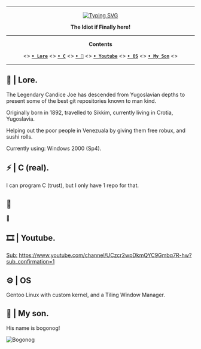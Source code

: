 -------------------------------------------------------------
<div align="center">

[![Typing SVG](https://readme-typing-svg.demolab.com?font=Wittgenstein&size=29&pause=1000&color=149517&center=true&random=false&width=435&lines=Candice+Joe+%7C+The+Legend+Himself)](https://git.io/typing-svg)

**The Idiot if Finally here!**
</div>

-------------------------------------------------------------
<div align="center">
 
**Contents**
</div>
<div align="center">
 
<> [**`• Lore`**](#--lore) <> [**`• C`**](#--c-real) <> [**`• 🗿`**](#) <> [**`• Youtube`**](#%EF%B8%8F--youtube) <> [**`• OS`**](#--os) <> [**`• My Son`**](#--my-son) <>

</div>

-------------------------------------------------------------

## 📜 | Lore.

The Legendary Candice Joe has descended from Yugoslavian depths to present some of the best git repositories known to man kind.

Originally born in 1892, travelled to Sikkim, currently living in Crotia, Yugoslavia.

Helping out the poor people in Venezuala by giving them free robux, and sushi rolls.

Currently using: Windows 2000 (Sp4).

## ⚡ | C (real).

I can program C (trust), but I only have 1 repo for that.

## 🗿

🗿

## 🎞️ | Youtube.

<a href="https://github.com/Legendary-Candice-Joe/Legendary-Candice-Joe/blob/main/index.html">Sub:</a> https://www.youtube.com/channel/UCzcr2wpDkmQYC9Gmbq7R-hw?sub_confirmation=1

## ⚙ | OS

Gentoo Linux with custom kernel, and a Tiling Window Manager.

## 👶 | My son.

His name is bogonog!

![Bogonog](https://user-images.githubusercontent.com/105545224/221117205-56c9a27a-67ed-4d93-873a-e68e1bcd3a8f.png)

